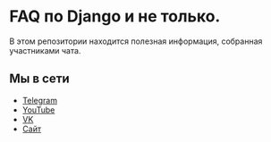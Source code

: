 # FAQ по Django и не только.

В этом репозитории находится полезная информация, собранная участниками чата.

## Мы в сети
- [Telegram](https://t.me/trueDjangoChannel)
- [YouTube](https://www.youtube.com/channel/UC_hPYclmFCIENpMUHpPY8FQ)
- [VK](https://vk.com/djangochannel)
- [Сайт](https://djangochannel.com)
